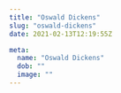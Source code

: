 ```yaml
---
title: "Oswald Dickens"
slug: "oswald-dickens"
date: 2021-02-13T12:19:55Z

meta:
  name: "Oswald Dickens"
  dob: ""
  image: ""
---
```


